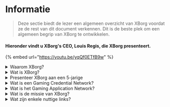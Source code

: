 # Informatie

> Deze sectie biedt de lezer een algemeen overzicht van XBorg voordat ze de rest van dit document verkennen. Dit is de beste plek om een algemeen begrip van XBorg te ontwikkelen.

#### Hieronder vindt u XBorg's CEO, Louis Regis, die XBorg presenteert.

{% embed url="https://youtu.be/yqQf0ETfB9w" %}

<details>

<summary>Waarom XBorg?</summary>

In de hedendaagse maatschappij, waar vrije tijd steeds overvloediger wordt, brengen spelers talloze uren door in game-werelden. Toch wordt de data die uit deze ervaringen voortkomt vaak ondergewaardeerd en gefragmenteerd over meerdere spellen. XBorg erkent de waarde van de tijd van spelers en streeft ernaar hun data betekenisvol en waardevol te maken.

Het probleem van gefragmenteerde spelersdata wordt verergerd door het feit dat gamers niet altijd beloond worden voor hun bijdragen aan het succes van een spel. Ondanks dat ze een integraal onderdeel zijn van het game-ecosysteem, ervaren spelers vaak niet dat er waarde wordt gegenereerd door hun gameplay. Dit significante probleem treft talloze gamers en vereist een oplossing.

</details>

<details>

<summary>Wat is XBorg?</summary>

XBorg is een revolutie in de game-industrie door gamers in staat te stellen hun digitale game-identiteit te creëren via een credential-netwerk. Het baant de weg voor een nieuwe generatie van verbeterde game-applicaties en gebruiksmogelijkheden.

Met de potentie om tientallen miljoenen spelers in het Web3-ecosysteem te brengen, staat XBorg op het punt de toekomst van gaming zoals we die kennen te transformeren.

XBorg wordt ondersteund door de beste merken en investeerders in Web3 en is de thuisbasis van de meest competitieve spelers in Web3-gaming.

</details>

<details>

<summary>Presenteer XBorg aan een 5-jarige</summary>

Hé daar, kiddo! Heb je ooit spelletjes gespeeld op je tablet of telefoon? Nou, er is een echt coole nieuwe zaak genaamd XBorg die je game-ervaring nog leuker gaat maken!

XBorg is als een speciaal gereedschap dat je helpt je eigen digitale personage te creëren waarmee je spelletjes kunt spelen. Het is alsof je je eigen superheld maakt!

En het beste deel is dat je superheld je superkrachten geeft in andere coole game-applicaties ook. Het is alsof je superkrachten geeft aan elke gamer op de planeet.

XBorg wordt ondersteund door een aantal echt belangrijke en slimme mensen die denken dat het de manier waarop we in de toekomst spelletjes spelen gaat veranderen. Dus maak je klaar, want XBorg gaat een hele grote zaak worden!

</details>

<details>

<summary>Wat is een Gaming Credential Network?</summary>

Het credential-netwerk is als een persoonlijke game-datahub voor elke speler. Het verzamelt al hun game-credentials van verschillende spellen en apps in één ID, zoals hun prestaties in een spel, de gamegemeenschappen waar ze bij horen en het aantal toernooien dat ze hebben gewonnen. Het is de digitale identiteit van spelers.

Ons systeem volgt drie soorten gebruikersdata:

1. Esportsbetrokkenheid
2. Gameprestaties
3. Sociale/fan-activiteit

We verzamelen deze data van populaire platforms zoals Steam, FaceIt, Riot Games, Twitter, Discord en on-chain bronnen.

Technisch gezien gebruikt het Gaming Credential Network soulbound tokens van spelers (niet-overdraagbare NFT's) om hun statistieken veilig op te slaan. Onze geavanceerde data-aggregator, XBorg, zorgt ervoor dat gamers volledig eigenaar zijn van hun data.

Het credential-netwerk is het bouwblok dat de creatie van verbeterde game-applicaties en spellen die verbonden zijn aan de identiteit van spelers mogelijk maakt.

Stel je dus het Lens-protocol voor gaming voor.

</details>

<details>

<summary>Wat is het Gaming Application Network?</summary>

Het gaming application network is een verzameling van game-apps die de digitale identiteit van een speler gebruiken. Ons credential-netwerk kan worden gebruikt om meer geavanceerde game-apps te creëren, zoals een toernooiplatform dat spelers matcht op basis van hun geschiedenis, een GameFi soulbound launchpad, of een gaming dating-app die spelers matcht op basis van hun credentials. Merken kunnen dit netwerk ook gebruiken voor gebruikerswerving op basis van spelersdata. Het gaming application network biedt eindeloze mogelijkheden voor een meer gepersonaliseerde en plezierige game-ervaring.

We zijn van plan het gebruik van het credential-netwerk toestemmingsloos te maken zodat elke ontwikkelaar nieuwe coole apps kan bouwen :)

</details>

<details>

<summary>Wat is de missie van XBorg?</summary>

Onze missie bij XBorg is om gamers wereldwijd te versterken door hen kansen te bieden voor eigendom, bestuur en superieure gebruikerservaringen. We geloven vast dat de toekomst van gaming in handen ligt van de spelers, en we zijn toegewijd om het platform te zijn waar ze nieuwe gebruiksmogelijkheden voor de game-industrie kunnen creëren en bezitten.

Bij XBorg geven we prioriteit aan de behoeften van onze spelers en streven we ernaar een omgeving te creëren die samenwerking, open bestuur, decentralisatie en innovatie bevordert. Ons doel is om een wereldwijde gemeenschap van gamers op te bouwen die eigenaarschap kunnen nemen over hun game-ervaringen, hun applicaties kunnen creëren en kunnen bijdragen aan de groei van de industrie.

We zijn toegewijd om dit te bereiken door nauw samen te werken met onze spelers om een betere wereld voor gamers overal te creëren.

</details>

<details>

<summary>Wat zijn enkele nuttige links?</summary>

* [**Website**](https://www.xborg.com)
* [**Twitter**](https://twitter.com/XBorgHQ)
* [**Discord**](https://discord.com/invite/xborg)
* [**YouTube**](https://www.youtube.com/@xborgofficial)
* [**Twitch**](https://www.twitch.tv/xborgofficial)
* [**Medium**](https://medium.com/xborg-official)
* [**Pitch deck**](https://docsend.com/view/5dwn74pn6izud3vb)
* [**GamerBase (App)**](https://gamerbase.gg)
* [**Launchpad**](https://launchpad.xborg.com/)

De eerste versie van het witboek werd gepubliceerd in juli 2022, maar wordt momenteel herzien en zal opnieuw worden gepubliceerd rond Q2 2023.

</details>